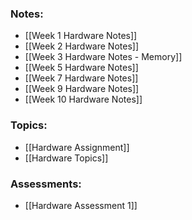 ### Notes:
- [[Week 1 Hardware Notes]]
- [[Week 2 Hardware Notes]]
- [[Week 3 Hardware Notes - Memory]]
- [[Week 5 Hardware Notes]]
- [[Week 7 Hardware Notes]]
- [[Week 9 Hardware Notes]]
- [[Week 10 Hardware Notes]]

### Topics:
- [[Hardware Assignment]]
- [[Hardware Topics]]

### Assessments:
- [[Hardware Assessment 1]]